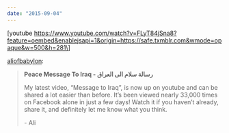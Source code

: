 ```yaml
---
date: "2015-09-04"
---
```


\[youtube https://www.youtube.com/watch?v=FLyT84jSna8?feature=oembed&enablejsapi=1&origin=https://safe.txmblr.com&wmode=opaque&w=500&h=281\]

[aliofbabylon](http://aliofbabylon.tumblr.com/post/128343599104/peace-message-to-iraq-%D8%B1%D8%B3%D8%A7%D9%84%D8%A9-%D8%B3%D9%84%D8%A7%D9%85-%D8%A7%D9%84%D9%89-%D8%A7%D9%84%D8%B9%D8%B1%D8%A7%D9%82-my):

> **Peace Message To Iraq - رسالة سلام الى العراق**
> 
> My latest video, “Message to Iraq”, is now up on youtube and can be shared a lot easier than before. It’s been viewed nearly 33,000 times on Facebook alone in just a few days! Watch it if you haven’t already, share it, and definitely let me know what you think. 
> 
> \- Ali
